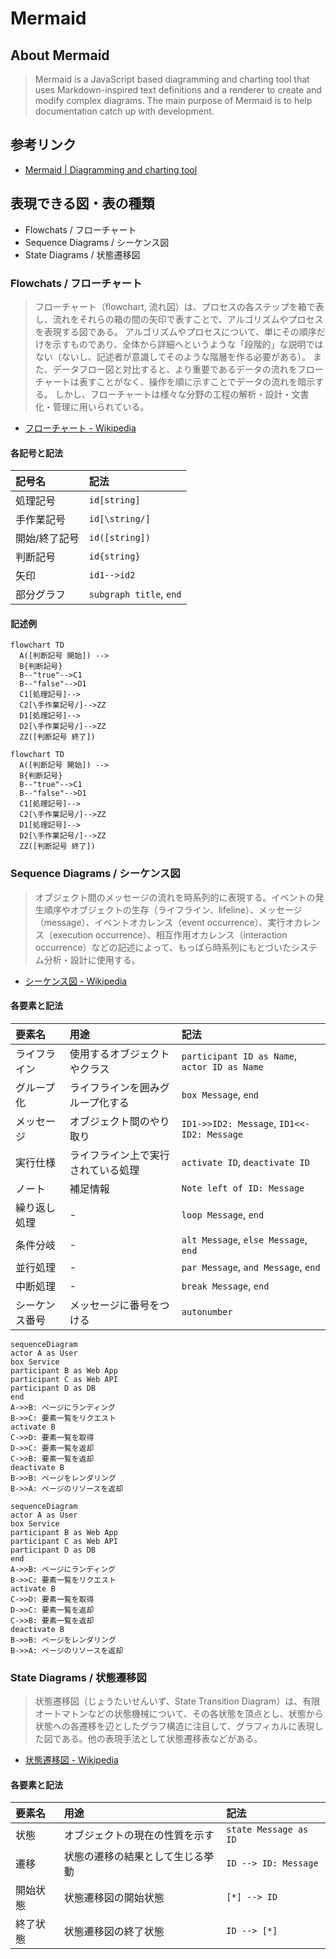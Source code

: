 # Mermaid

## About Mermaid

> Mermaid is a JavaScript based diagramming and charting tool that uses Markdown-inspired text definitions and a renderer to create and modify complex diagrams.
> The main purpose of Mermaid is to help documentation catch up with development.

## 参考リンク

- [Mermaid | Diagramming and charting tool](http://mermaid.js.org/)

## 表現できる図・表の種類

- Flowchats / フローチャート
- Sequence Diagrams / シーケンス図
- State Diagrams / 状態遷移図

### Flowchats / フローチャート

> フローチャート（flowchart, 流れ図）は、プロセスの各ステップを箱で表し、流れをそれらの箱の間の矢印で表すことで、アルゴリズムやプロセスを表現する図である。
> アルゴリズムやプロセスについて、単にその順序だけを示すものであり、全体から詳細へというような「段階的」な説明ではない（ないし、記述者が意識してそのような階層を作る必要がある）。
> また、データフロー図と対比すると、より重要であるデータの流れをフローチャートは表すことがなく、操作を順に示すことでデータの流れを暗示する。
> しかし、フローチャートは様々な分野の工程の解析・設計・文書化・管理に用いられている。

- [フローチャート - Wikipedia](https://ja.wikipedia.org/wiki/%E3%83%95%E3%83%AD%E3%83%BC%E3%83%81%E3%83%A3%E3%83%BC%E3%83%88)

#### 各記号と記法

| 記号名        | 記法                    |
| :------------ | :---------------------- |
| 処理記号      | `id[string]`            |
| 手作業記号    | `id[\string/]`          |
| 開始/終了記号 | `id([string])`          |
| 判断記号      | `id{string}`            |
| 矢印          | `id1-->id2`             |
| 部分グラフ    | `subgraph title`, `end` |

#### 記述例

```mermaid
flowchart TD
  A([判断記号 開始]) -->
  B{判断記号}
  B--"true"-->C1
  B--"false"-->D1
  C1[処理記号]-->
  C2[\手作業記号/]-->ZZ
  D1[処理記号]-->
  D2[\手作業記号/]-->ZZ
  ZZ([判断記号 終了])
```

```
flowchart TD
  A([判断記号 開始]) -->
  B{判断記号}
  B--"true"-->C1
  B--"false"-->D1
  C1[処理記号]-->
  C2[\手作業記号/]-->ZZ
  D1[処理記号]-->
  D2[\手作業記号/]-->ZZ
  ZZ([判断記号 終了])
```

### Sequence Diagrams / シーケンス図

> オブジェクト間のメッセージの流れを時系列的に表現する。イベントの発生順序やオブジェクトの生存（ライフライン、lifeline）、メッセージ（message）、イベントオカレンス（event occurrence）、実行オカレンス（execution occurrence）、相互作用オカレンス（interaction occurrence）などの記述によって、もっぱら時系列にもとづいたシステム分析・設計に使用する。

- [シーケンス図 - Wikipedia](https://ja.wikipedia.org/wiki/%E3%82%B7%E3%83%BC%E3%82%B1%E3%83%B3%E3%82%B9%E5%9B%B3)

#### 各要素と記法

| 要素名         | 用途                               | 記法                                         |
| :------------- | :--------------------------------- | :------------------------------------------- |
| ライフライン   | 使用するオブジェクトやクラス       | `participant ID as Name`, `actor ID as Name` |
| グループ化     | ライフラインを囲みグループ化する   | `box Message`, `end`                         |
| メッセージ     | オブジェクト間のやり取り           | `ID1->>ID2: Message`, `ID1<<-ID2: Message`   |
| 実行仕様       | ライフライン上で実行されている処理 | `activate ID`, `deactivate ID`               |
| ノート         | 補足情報                           | `Note left of ID: Message`                   |
| 繰り返し処理   | -                                  | `loop Message`, `end`                        |
| 条件分岐       | -                                  | `alt Message`, `else Message`, `end`         |
| 並行処理       | -                                  | `par Message`, `and Message`, `end`          |
| 中断処理       | -                                  | `break Message`, `end`                       |
| シーケンス番号 | メッセージに番号をつける           | `autonumber`                                 |

```mermaid
sequenceDiagram
actor A as User
box Service
participant B as Web App
participant C as Web API
participant D as DB
end
A->>B: ページにランディング
B->>C: 要素一覧をリクエスト
activate B
C->>D: 要素一覧を取得
D->>C: 要素一覧を返却
C->>B: 要素一覧を返却
deactivate B
B->>B: ページをレンダリング
B->>A: ページのリソースを返却
```

```
sequenceDiagram
actor A as User
box Service
participant B as Web App
participant C as Web API
participant D as DB
end
A->>B: ページにランディング
B->>C: 要素一覧をリクエスト
activate B
C->>D: 要素一覧を取得
D->>C: 要素一覧を返却
C->>B: 要素一覧を返却
deactivate B
B->>B: ページをレンダリング
B->>A: ページのリソースを返却
```

### State Diagrams / 状態遷移図

> 状態遷移図（じょうたいせんいず、State Transition Diagram）は、有限オートマトンなどの状態機械について、その各状態を頂点とし、状態から状態への各遷移を辺としたグラフ構造に注目して、グラフィカルに表現した図である。他の表現手法として状態遷移表などがある。

- [状態遷移図 - Wikipedia](https://ja.wikipedia.org/wiki/%E7%8A%B6%E6%85%8B%E9%81%B7%E7%A7%BB%E5%9B%B3)

#### 各要素と記法

| 要素名   | 用途                             | 記法                  |
| :------- | :------------------------------- | :-------------------- |
| 状態     | オブジェクトの現在の性質を示す   | `state Message as ID` |
| 遷移     | 状態の遷移の結果として生じる挙動 | `ID --> ID: Message`  |
| 開始状態 | 状態遷移図の開始状態             | `[*] --> ID`          |
| 終了状態 | 状態遷移図の終了状態             | `ID --> [*]`          |
